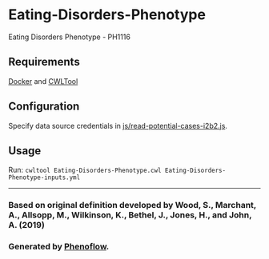 # Eating-Disorders-Phenotype

Eating Disorders Phenotype - PH1116

## Requirements

[Docker](https://docs.docker.com/install/) and [CWLTool](https://github.com/common-workflow-language/cwltool#install)

## Configuration

Specify data source credentials in [js/read-potential-cases-i2b2.js](js/read-potential-cases-i2b2.js).

## Usage

Run: `cwltool Eating-Disorders-Phenotype.cwl Eating-Disorders-Phenotype-inputs.yml`

***

### Based on original definition developed by Wood, S., Marchant, A., Allsopp, M., Wilkinson, K., Bethel, J., Jones, H., and John, A. (2019)
### Generated by [Phenoflow](https://kclhi.org/phenoflow).
